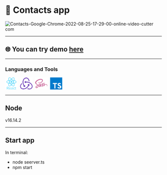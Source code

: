 # 📑 Contacts app


![Contacts-Google-Chrome-2022-08-25-17-29-00-_online-video-cutter com_](https://user-images.githubusercontent.com/73027259/186702370-2ebb7bef-20e6-4035-8e7f-263f21994113.gif)

***

## 🌐 You can try demo <a href="https://contacts-afgfcj2e6-ilyaozhereliev.vercel.app/auth" target="_blank"/>here</a>

***

###  Languages and Tools
<div>
  <img src="https://github.com/devicons/devicon/blob/master/icons/react/react-original-wordmark.svg" title="React" alt="React" width="40" height="40"/>&nbsp;
  <img src="https://github.com/devicons/devicon/blob/master/icons/redux/redux-original.svg" title="Redux" alt="Redux " width="40" height="40"/>&nbsp;
  <img src="https://github.com/devicons/devicon/blob/master/icons/sass/sass-original.svg" title="scss" alt="scss" width="40" height="40"/>&nbsp;
  <img src="https://github.com/devicons/devicon/blob/master/icons/typescript/typescript-original.svg" title="Typescript" **alt="Typescript" width="40" height="40"/>
</div>

***

## Node

v16.14.2

***

## Start app 
In terminal: 
- node seerver.ts
- npm start
